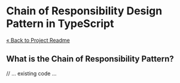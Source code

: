 # Chain of Responsibility Design Pattern in TypeScript

[« Back to Project Readme](https://github.com/adamrichardturner/design-patterns/blob/main/README.md)

## What is the Chain of Responsibility Pattern?

// ... existing code ...
